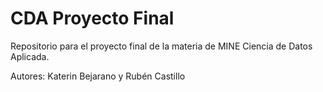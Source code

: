 # CDA Proyecto Final
Repositorio para el proyecto final de la materia de MINE Ciencia de Datos Aplicada.

Autores: Katerin Bejarano y Rubén Castillo
 
